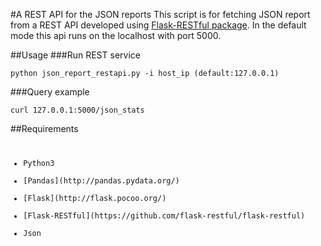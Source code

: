 #A REST API for the JSON reports
This script is for fetching JSON report from a REST API developed using [Flask-RESTful package](https://github.com/flask-restful/flask-restful). In the default mode this api runs on the localhost with port 5000.

##Usage
###Run REST service
<pre><code>python json_report_restapi.py -i host_ip (default:127.0.0.1)
</pre></code>

###Query example
<pre><code>curl 127.0.0.1:5000/json_stats
</pre></code>

##Requirements
<pre><code><ul>
<li>Python3</li>
<li>[Pandas](http://pandas.pydata.org/)</li>
<li>[Flask](http://flask.pocoo.org/)</li>
<li>[Flask-RESTful](https://github.com/flask-restful/flask-restful)</li>
<li>Json</ul></pre></code>

